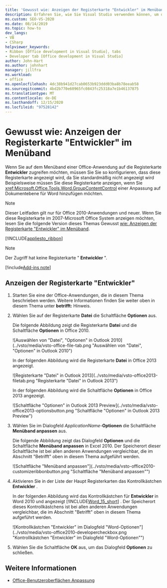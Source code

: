 ```yaml
---
title: 'Gewusst wie: Anzeigen der Registerkarte "Entwickler" im Menüband'
description: Erfahren Sie, wie Sie Visual Studio verwenden können, um die Registerkarte "Entwickler" auf dem Menüband in einem Microsoft Word-Dokument Programm gesteuert anzuzeigen.
ms.custom: SEO-VS-2020
ms.date: 08/14/2019
ms.topic: how-to
dev_langs:
- VB
- CSharp
helpviewer_keywords:
- Ribbon [Office development in Visual Studio], tabs
- Developer tab [Office development in Visual Studio]
author: John-Hart
ms.author: johnhart
manager: jillfra
ms.workload:
- office
ms.openlocfilehash: 4dc38b941d27cab0653b923ddd03ba8b78eeab58
ms.sourcegitcommit: 4bd2b770e60965fc0843fc25318a7e1b46137875
ms.translationtype: MT
ms.contentlocale: de-DE
ms.lasthandoff: 12/15/2020
ms.locfileid: "97528142"
---
```

# <a name="how-to-show-the-developer-tab-on-the-ribbon"></a>Gewusst wie: Anzeigen der Registerkarte "Entwickler" im Menüband
  Wenn Sie auf dem Menüband einer Office-Anwendung auf die Registerkarte **Entwickler** zugreifen möchten, müssen Sie Sie so konfigurieren, dass diese Registerkarte angezeigt wird, da Sie standardmäßig nicht angezeigt wird Beispielsweise müssen Sie diese Registerkarte anzeigen, wenn Sie <xref:Microsoft.Office.Tools.Word.GroupContentControl> einer Anpassung auf Dokumentebene für Word hinzufügen möchten.

> [!NOTE]
> Dieser Leitfaden gilt nur für Office 2010-Anwendungen und neuer. Wenn Sie diese Registerkarte im 2007-Microsoft Office System anzeigen möchten, lesen Sie die folgende Version dieses Themas Gewusst [wie: Anzeigen der Registerkarte "Entwickler" im Menüband](https://web.archive.org/web/20140303033431/msdn.microsoft.com/library/bb608625(v=vs.90).aspx
).

 [!INCLUDE[appliesto_ribbon](../vsto/includes/appliesto-ribbon-md.md)]

> [!NOTE]
> Der Zugriff hat keine Registerkarte " **Entwickler** ".

[!include[Add-ins note](includes/addinsnote.md)]

## <a name="to-show-the-developer-tab"></a>Anzeigen der Registerkarte "Entwickler"

1. Starten Sie eine der Office-Anwendungen, die in diesem Thema beschrieben werden. Weitere Informationen finden Sie weiter oben in diesem Thema unter **betrifft:** Hinweis.

2. Wählen Sie auf der Registerkarte **Datei** die Schaltfläche **Optionen** aus.

     Die folgende Abbildung zeigt die Registerkarte **Datei** und die Schaltfläche **Optionen** in Office 2010.

     ![Auswählen von "Datei", "Optionen" in Outlook 2010](../vsto/media/vsto-office-file-tab.png "Auswählen von "Datei", "Optionen" in Outlook 2010")

     In der folgenden Abbildung wird die Registerkarte **Datei** in Office 2013 angezeigt.

     ![Registerkarte "Datei" in Outlook 2013](../vsto/media/vsto-office2013-filetab.png "Registerkarte "Datei" in Outlook 2013")

     In der folgenden Abbildung wird die Schaltfläche **Optionen** in Office 2013 angezeigt.

     ![Schaltfläche "Optionen" in Outlook 2013 Preview](../vsto/media/vsto-office2013-optionsbutton.png "Schaltfläche "Optionen" in Outlook 2013 Preview")

3. Wählen Sie im Dialogfeld _ApplicationName_-**Optionen** die Schaltfläche **Menüband anpassen** aus.

     Die folgende Abbildung zeigt das Dialogfeld **Optionen** und die Schaltfläche **Menüband anpassen** in Excel 2010. Der Speicherort dieser Schaltfläche ist bei allen anderen Anwendungen vergleichbar, die im Abschnitt "Betrifft" oben in diesem Thema aufgeführt werden.

     ![Schaltfläche "Menüband anpassen"](../vsto/media/vsto-office2010-customizeribbonbutton.png "Schaltfläche "Menüband anpassen"")

4. Aktivieren Sie in der Liste der Haupt Registerkarten das Kontrollkästchen **Entwickler** .

     In der folgenden Abbildung wird das Kontrollkästchen für **Entwickler** in Word 2010 und angezeigt [!INCLUDE[Word_15_short](../vsto/includes/word-15-short-md.md)] . Der Speicherort dieses Kontrollkästchens ist bei allen anderen Anwendungen vergleichbar, die im Abschnitt "Betrifft" oben in diesem Thema aufgeführt werden.

     ![Kontrollkästchen "Entwickler" im Dialogfeld "Word-Optionen"](../vsto/media/vsto-office2010-developercheckbox.png "Kontrollkästchen "Entwickler" im Dialogfeld "Word-Optionen"")

5. Wählen Sie die Schaltfläche **OK** aus, um das Dialogfeld **Optionen** zu schließen.

## <a name="see-also"></a>Weitere Informationen
- [Office-Benutzeroberflächen Anpassung](../vsto/office-ui-customization.md)
